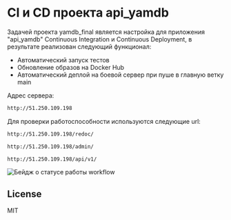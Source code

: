# CI и CD проекта api_yamdb
Задачей проекта yamdb_final является настройка для приложения "api_yamdb" Continuous Integration и Continuous Deployment, в результате реализован следующий функционал:
- Автоматический запуск тестов
- Обновление образов на Docker Hub
- Автоматический деплой на боевой сервер при пуше в главную ветку main

Адрес сервера:
```sh
http://51.250.109.198
```
Для проверки работоспособности используются следующие url:
```sh
http://51.250.109.198/redoc/
```
```sh
http://51.250.109.198/admin/
```
```sh
http://51.250.109.198/api/v1/
```

![Бейдж о статусе работы workflow](https://github.com/NikitaMikhailovich/yamdb_final/actions/workflows/yamdb_workflow.yml/badge.svg)

## License

MIT
